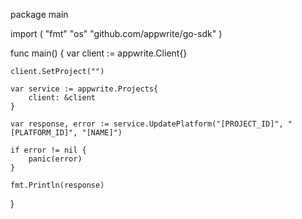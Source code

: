 package main

import (
    "fmt"
    "os"
    "github.com/appwrite/go-sdk"
)

func main() {
    var client := appwrite.Client{}

    client.SetProject("")

    var service := appwrite.Projects{
        client: &client
    }

    var response, error := service.UpdatePlatform("[PROJECT_ID]", "[PLATFORM_ID]", "[NAME]")

    if error != nil {
        panic(error)
    }

    fmt.Println(response)
}